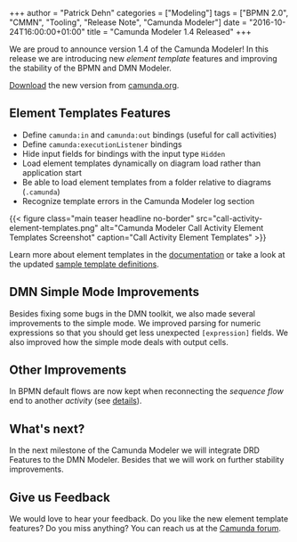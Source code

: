 +++
author = "Patrick Dehn"
categories = ["Modeling"]
tags = ["BPMN 2.0", "CMMN", "Tooling", "Release Note", "Camunda Modeler"]
date = "2016-10-24T16:00:00+01:00"
title = "Camunda Modeler 1.4 Released"
+++

We are proud to announce version 1.4 of the Camunda Modeler! In this release we are introducing new *element template* features and improving the stability of the BPMN and DMN Modeler.

[Download](https://camunda.org/bpmn/tool/) the new version from [camunda.org](https://camunda.org/bpmn/tool/).

<!--more-->

<style>
  @media(min-width: 900px) {
    figure.main.teaser.headline {
      margin-left: -80px !important;
      margin-right: -80px !important;
    }
  }
</style>


## Element Templates Features

* Define `camunda:in` and `camunda:out` bindings (useful for call activities)
* Define `camunda:executionListener` bindings
* Hide input fields for bindings with the input type `Hidden`
* Load element templates dynamically on diagram load rather than application start
* Be able to load element templates from a folder relative to diagrams (`.camunda`)
* Recognize template errors in the Camunda Modeler log section

{{< figure class="main teaser headline no-border" src="call-activity-element-templates.png" alt="Camunda Modeler Call Activity Element Templates Screenshot" caption="Call Activity Element Templates" >}}


Learn more about element templates in the [documentation](https://github.com/camunda/camunda-modeler/tree/master/docs/element-templates) or take a look at the updated [sample template definitions](https://github.com/camunda/camunda-modeler/blob/master/resources/element-templates/samples.json).


## DMN Simple Mode Improvements

Besides fixing some bugs in the DMN toolkit, we also made several improvements to the simple mode. We improved parsing for numeric expressions so that you should get less unexpected `[expression]` fields. We also improved how the simple mode deals with output cells.


## Other Improvements

In BPMN default flows are now kept when reconnecting the *sequence flow* end to another *activity* (see [details](https://forum.bpmn.io/t/moving-outgoing-connection-start-point-from-gateway-causes-default-flow-to-be-lost/1079)).

## What's next?

In the next milestone of the Camunda Modeler we will integrate DRD Features to the DMN Modeler. Besides that we will work on further stability improvements.

## Give us Feedback

We would love to hear your feedback. Do you like the new element template features? Do you miss anything? You can reach us at the [Camunda forum](https://forum.camunda.org/c/modeler).
